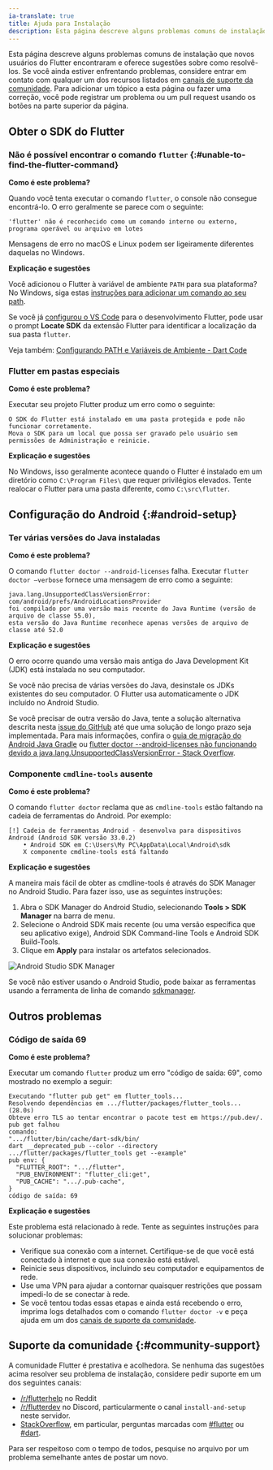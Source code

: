 ```yaml
---
ia-translate: true
title: Ajuda para Instalação
description: Esta página descreve alguns problemas comuns de instalação que novos usuários do Flutter encontraram e oferece sugestões para resolvê-los.
---
```


Esta página descreve alguns problemas comuns de instalação que novos usuários do Flutter encontraram e oferece sugestões sobre como resolvê-los. Se você ainda estiver enfrentando problemas, considere entrar em contato com qualquer um dos recursos listados em [canais de suporte da comunidade][]. Para adicionar um tópico a esta página ou fazer uma correção, você pode registrar um problema ou um pull request usando os botões na parte superior da página.

## Obter o SDK do Flutter

### Não é possível encontrar o comando `flutter` {:#unable-to-find-the-flutter-command}

__Como é este problema?__

Quando você tenta executar o comando `flutter`, o console não consegue encontrá-lo. O erro geralmente se parece com o seguinte:

```plaintext
'flutter' não é reconhecido como um comando interno ou externo, programa operável ou arquivo em lotes
```

Mensagens de erro no macOS e Linux podem ser ligeiramente diferentes daquelas no Windows.

__Explicação e sugestões__

Você adicionou o Flutter à variável de ambiente `PATH` para sua plataforma? No Windows, siga estas [instruções para adicionar um comando ao seu path][windows path].

Se você já [configurou o VS Code][] para o desenvolvimento Flutter, pode usar o prompt **Locate SDK** da extensão Flutter para identificar a localização da sua pasta `flutter`.

Veja também: [Configurando PATH e Variáveis de Ambiente - Dart Code][config path]

### Flutter em pastas especiais

__Como é este problema?__

Executar seu projeto Flutter produz um erro como o seguinte:

```plaintext
O SDK do Flutter está instalado em uma pasta protegida e pode não funcionar corretamente.
Mova o SDK para um local que possa ser gravado pelo usuário sem permissões de Administração e reinicie.
```

__Explicação e sugestões__

No Windows, isso geralmente acontece quando o Flutter é instalado em um diretório como `C:\Program Files\` que requer privilégios elevados. Tente realocar o Flutter para uma pasta diferente, como `C:\src\flutter`.

## Configuração do Android {:#android-setup}

### Ter várias versões do Java instaladas

__Como é este problema?__

O comando `flutter doctor --android-licenses` falha. Executar `flutter doctor –verbose` fornece uma mensagem de erro como a seguinte:

```plaintext
java.lang.UnsupportedClassVersionError: com/android/prefs/AndroidLocationsProvider 
foi compilado por uma versão mais recente do Java Runtime (versão de arquivo de classe 55.0), 
esta versão do Java Runtime reconhece apenas versões de arquivo de classe até 52.0
```

__Explicação e sugestões__

O erro ocorre quando uma versão mais antiga do Java Development Kit (JDK) está instalada no seu computador.

Se você não precisa de várias versões do Java, desinstale os JDKs existentes do seu computador. O Flutter usa automaticamente o JDK incluído no Android Studio.

Se você precisar de outra versão do Java, tente a solução alternativa descrita nesta [issue do GitHub][java binary path] até que uma solução de longo prazo seja implementada. Para mais informações, confira o [guia de migração do Android Java Gradle][] ou [flutter doctor --android-licenses não funcionando devido a java.lang.UnsupportedClassVersionError - Stack Overflow][so java version].

### Componente `cmdline-tools` ausente

__Como é este problema?__

O comando `flutter doctor` reclama que as `cmdline-tools` estão faltando na cadeia de ferramentas do Android. Por exemplo:

```plaintext noHighlight
[!] Cadeia de ferramentas Android - desenvolva para dispositivos Android (Android SDK versão 33.0.2)
    • Android SDK em C:\Users\My PC\AppData\Local\Android\sdk
    X componente cmdline-tools está faltando
```

__Explicação e sugestões__

A maneira mais fácil de obter as cmdline-tools é através do SDK Manager no Android Studio. Para fazer isso, use as seguintes instruções:

1.  Abra o SDK Manager do Android Studio, selecionando **Tools > SDK Manager** na barra de menu.
2.  Selecione o Android SDK mais recente (ou uma versão específica que seu aplicativo exige), Android SDK Command-line Tools e Android SDK Build-Tools.
3.  Clique em **Apply** para instalar os artefatos selecionados.

![Android Studio SDK Manager](/assets/images/docs/get-started/install_android_tools.png)

Se você não estiver usando o Android Studio, pode baixar as ferramentas usando a ferramenta de linha de comando [sdkmanager][].

## Outros problemas

### Código de saída 69

__Como é este problema?__

Executar um comando `flutter` produz um erro "código de saída: 69", como mostrado no exemplo a seguir:

```plaintext
Executando "flutter pub get" em flutter_tools...
Resolvendo dependências em .../flutter/packages/flutter_tools... (28.0s)
Obteve erro TLS ao tentar encontrar o pacote test em https://pub.dev/.
pub get falhou
comando:
".../flutter/bin/cache/dart-sdk/bin/
dart __deprecated_pub --color --directory
.../flutter/packages/flutter_tools get --example"
pub env: {
  "FLUTTER_ROOT": ".../flutter",
  "PUB_ENVIRONMENT": "flutter_cli:get",
  "PUB_CACHE": ".../.pub-cache",
}
código de saída: 69
```

__Explicação e sugestões__

Este problema está relacionado à rede. Tente as seguintes instruções para solucionar problemas:

*   Verifique sua conexão com a internet. Certifique-se de que você está conectado à internet e que sua conexão está estável.
*   Reinicie seus dispositivos, incluindo seu computador e equipamentos de rede.
*   Use uma VPN para ajudar a contornar quaisquer restrições que possam impedi-lo de se conectar à rede.
*   Se você tentou todas essas etapas e ainda está recebendo o erro, imprima logs detalhados com o comando `flutter doctor -v` e peça ajuda em um dos [canais de suporte da comunidade][].

## Suporte da comunidade {:#community-support}

A comunidade Flutter é prestativa e acolhedora. Se nenhuma das sugestões acima resolver seu problema de instalação, considere pedir suporte em um dos seguintes canais:

*   [/r/flutterhelp](https://www.reddit.com/r/flutterhelp/) no Reddit
*   [/r/flutterdev](https://discord.gg/rflutterdev) no Discord, particularmente o canal `install-and-setup` neste servidor.
*   [StackOverflow][], em particular, perguntas marcadas com [#flutter][] ou [#dart][].

Para ser respeitoso com o tempo de todos, pesquise no arquivo por um problema semelhante antes de postar um novo.

[StackOverflow]: {{site.so}}
[#dart]: {{site.so}}/questions/tagged/dart
[#flutter]: {{site.so}}/questions/tagged/flutter
[guia de migração do Android Java Gradle]: /release/breaking-changes/android-java-gradle-migration-guide
[canais de suporte da comunidade]: #community-support
[java binary path]: {{site.repo.flutter}}/issues/106416#issuecomment-1522198064
[so java version]: {{site.so}}/questions/75328050/
[configurou o VS Code]: /get-started/editor
[config path]: https://dartcode.org/docs/configuring-path-and-environment-variables/
[sdkmanager]: {{site.android-dev}}/studio/command-line/sdkmanager
[windows path]: https://www.wikihow.com/Change-the-PATH-Environment-Variable-on-Windows
